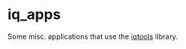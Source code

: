 # iq_apps
Some misc. applications that use the [iqtools](https://github.com/xaratustrah/iqtools) library. 
